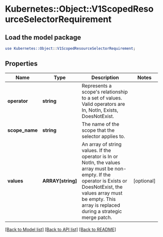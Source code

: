 # Kubernetes::Object::V1ScopedResourceSelectorRequirement

## Load the model package
```perl
use Kubernetes::Object::V1ScopedResourceSelectorRequirement;
```

## Properties
Name | Type | Description | Notes
------------ | ------------- | ------------- | -------------
**operator** | **string** | Represents a scope&#39;s relationship to a set of values. Valid operators are In, NotIn, Exists, DoesNotExist. | 
**scope_name** | **string** | The name of the scope that the selector applies to. | 
**values** | **ARRAY[string]** | An array of string values. If the operator is In or NotIn, the values array must be non-empty. If the operator is Exists or DoesNotExist, the values array must be empty. This array is replaced during a strategic merge patch. | [optional] 

[[Back to Model list]](../README.md#documentation-for-models) [[Back to API list]](../README.md#documentation-for-api-endpoints) [[Back to README]](../README.md)


